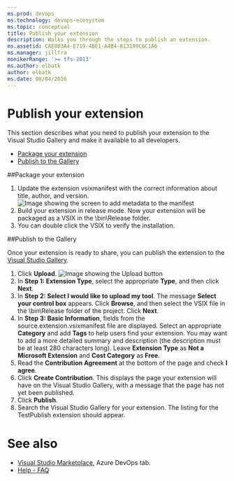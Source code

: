 ```yaml
---
ms.prod: devops
ms.technology: devops-ecosystem
ms.topic: conceptual
title: Publish your extension
description: Walks you through the steps to publish an extension.
ms.assetid: CAE083A4-E719-4BE1-A4B4-813199C6C1A6
ms.manager: jillfra
monikerRange: '>= tfs-2013'
ms.author: elbatk
author: elbatk
ms.date: 08/04/2016
---
```


# Publish your extension
This section describes what you need to publish your extension to the Visual Studio Gallery and make it available to all developers.

- [Package your extension](#package)
- [Publish to the Gallery](#publish)

<a id="package"></a>
##Package your extension
1. Update the extension vsixmanifest with the correct information about title, author, and version.
  ![Image showing the screen to add metadata to the manifest](../_img/package.png) 
2. Build your extension in release mode.
   Now your extension will be packaged as a VSIX in the \bin\Release folder.
3. You can double click the VSIX to verify the installation.

<a id="publish"></a>
##Publish to the Gallery 

Once your extension is ready to share, you can publish the extension to the [Visual Studio Gallery](https://visualstudiogallery.msdn.microsoft.com/).
1.	Click **Upload**.
  ![Image showing the Upload button](../_img/upload.png) 
2.	In **Step 1: Extension Type**, select the appropriate **Type**, and then click **Next**.
3.	In **Step 2: Select I would like to upload my tool**. The message **Select your control box** appears. Click **Browse**, and then select the VSIX file in the \bin\Release folder of the project. Click **Next**.
4.	In **Step 3: Basic Information**, fields from the source.extension.vsixmanifest file are displayed. Select an appropriate **Category** and add **Tags** to help users find your extension. You may want to add a more detailed summary and description (the description must be at least 280 characters long). Leave **Extension Type** as **Not a Microsoft Extension** and **Cost Category** as **Free**.
5.	Read the **Contribution Agreement** at the bottom of the page and check **I agree**.
6.	Click **Create Contribution**. This displays the page your extension will have on the Visual Studio Gallery, with a message that the page has not yet been published.
7.	Click **Publish**.
8.	Search the Visual Studio Gallery for your extension. The listing for the TestPublish extension should appear.

# See also

* [Visual Studio Marketplace](https://marketplace.visualstudio.com/azuredevops), Azure DevOps tab.
* [Help - FAQ](../help/help.md)